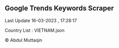 

## Google Trends Keywords Scraper 
 
Last Update 16-03-2023 , 17:28:17

Country List :
VIETNAM.json



© Abdul Muttaqin 
